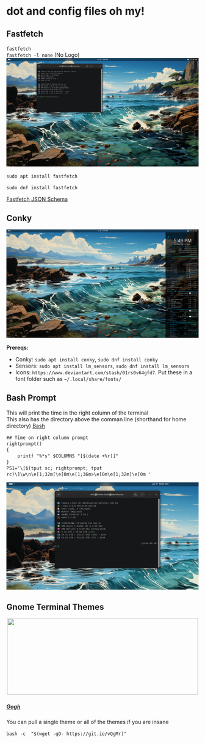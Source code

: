 # dot and config files oh my!
## Fastfetch
`fastfetch` <br />
`fastfetch -l none` (No Logo)
![fastfetch](https://github.com/ebelious/Self-Hosted/blob/main/Images/Screenshot%20from%202024-07-15%2017-14-44.png)

```
sudo apt install fastfetch
```
```
sudo dnf install fastfetch
```
[Fastfetch JSON Schema](https://github.com/fastfetch-cli/fastfetch/wiki/Json-Schema)

## Conky

![conky](https://github.com/ebelious/Self-Hosted/blob/main/Images/Screenshot%20from%202024-07-15%2017-49-08.png)


**Prereqs:**
- Conky: `sudo apt install conky`, `sudo dnf install conky`
- Sensors: `sudo apt install lm_sensors`, `sudo dnf install lm_sensors`
- Icons: `https://www.deviantart.com/stash/01rs0v64gfd7`. Put these in a font folder such as `~/.local/share/fonts/`

## Bash Prompt 
This will print the time in the right column of the terminal<br />
This also has the directory above the comman line (shorthand for home directory) [Bash](https://github.com/ebelious/Self-Hosted/blob/main/Bash.md)<br />

```
## Time on right column prompt
rightprompt()
{
    printf "%*s" $COLUMNS "[$(date +%r)]"
}
PS1='\[$(tput sc; rightprompt; tput rc)\]\w\n\e[1;32m[\e[0m\e[1;36m>\e[0m\e[1;32m]\e[0m '
```

![Prompt](https://github.com/ebelious/Self-Hosted/blob/main/Images/Screenshot%20from%202024-07-17%2010-40-18.png)

## Gnome Terminal Themes
<p align="center">
<img width="500" height="200" src="https://raw.githubusercontent.com/Gogh-Co/Gogh/master/images/gogh/Gogh-logo-dark.png">
</p>

##### [Gogh](https://gogh-co.github.io/Gogh/)
You can pull a single theme or all of the themes if you are insane
```
bash -c  "$(wget -qO- https://git.io/vQgMr)" 
```
